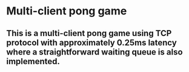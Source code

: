 # Multi-client pong game
## This is a multi-client pong game using TCP protocol with approximately 0.25ms latency where a straightforward waiting queue is also implemented.
